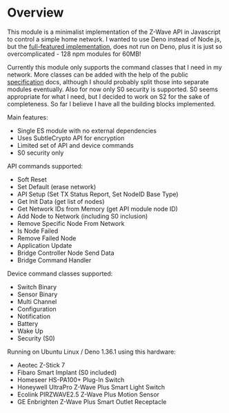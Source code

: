 # Overview

This module is a minimalist implementation of the Z-Wave API in Javascript to control a simple home network.
I wanted to use Deno instead of Node.js, but the [full-featured implementation](https://github.com/zwave-js),
does not run on Deno, plus it is just so overcomplicated - 128 npm modules for 60MB!

Currently this module only supports the command classes that I need in my network. More classes can be added with the help
of the public [specification](https://www.silabs.com/wireless/z-wave/specification) docs, although I should probably split
those into separate modules eventually. Also for now only S0 security is supported.
S0 seems appropriate for what I need, but I decided to work on S2 for the sake of completeness.
So far I believe I have all the building blocks implemented.

Main features:
 - Single ES module with no external dependencies
 - Uses SubtleCrypto API for encryption
 - Limited set of API and device commands
 - S0 security only

API commands supported:
 - Soft Reset
 - Set Default (erase network)
 - API Setup (Set TX Status Report, Set NodeID Base Type)
 - Get Init Data (get list of nodes)
 - Get Network IDs from Memory (get API module node ID)
 - Add Node to Network (including S0 inclusion)
 - Remove Specific Node From Network
 - Is Node Failed
 - Remove Failed Node
 - Application Update
 - Bridge Controller Node Send Data
 - Bridge Command Handler

Device command classes supported:
 - Switch Binary
 - Sensor Binary
 - Multi Channel
 - Configuration
 - Notification
 - Battery
 - Wake Up
 - Security (S0)

Running on Ubuntu Linux / Deno 1.36.1 using this hardware:
 - Aeotec Z-Stick 7
 - Fibaro Smart Implant (S0 included)
 - Homeseer HS-PA100+ Plug-In Switch
 - Honeywell UltraPro Z-Wave Plus Smart Light Switch
 - Ecolink PIRZWAVE2.5 Z-Wave Plus Motion Sensor
 - GE Enbrighten Z-Wave Plus Smart Outlet Receptacle
